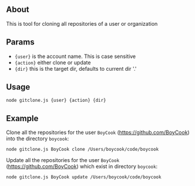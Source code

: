 ## About

This is tool for cloning all repositories of a user or organization

## Params

* `{user}` is the account name. This is case sensitive
* `{action}` either clone or update
* `{dir}` this is the target dir, defaults to current dir '.'

## Usage 

	node gitclone.js {user} {action} {dir}

## Example

Clone all the repositories for the user `BoyCook` (https://github.com/BoyCook) into the directory `boycook`:

	node gitclone.js BoyCook clone /Users/boycook/code/boycook

Update all the repositories for the user `BoyCook` (https://github.com/BoyCook) which exist in directory `boycook`:

	node gitclone.js BoyCook update /Users/boycook/code/boycook
